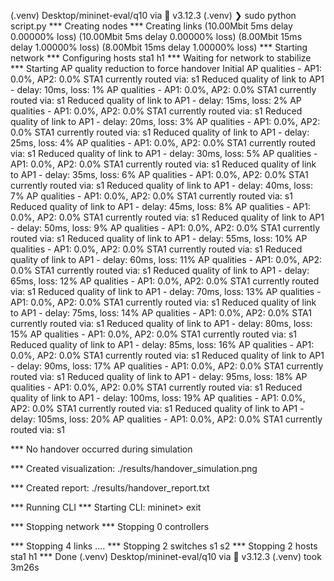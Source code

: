 (.venv) 
Desktop/mininet-eval/q10 via 🐍 v3.12.3 (.venv) 
❯ sudo python script.py
*** Creating nodes
*** Creating links
(10.00Mbit 5ms delay 0.00000% loss) (10.00Mbit 5ms delay 0.00000% loss) (8.00Mbit 15ms delay 1.00000% loss) (8.00Mbit 15ms delay 1.00000% loss) *** Starting network
*** Configuring hosts
sta1 h1 
*** Waiting for network to stabilize
*** Starting AP quality reduction to force handover
Initial AP qualities - AP1: 0.0%, AP2: 0.0%
STA1 currently routed via: s1
Reduced quality of link to AP1 - delay: 10ms, loss: 1%
AP qualities - AP1: 0.0%, AP2: 0.0%
STA1 currently routed via: s1
Reduced quality of link to AP1 - delay: 15ms, loss: 2%
AP qualities - AP1: 0.0%, AP2: 0.0%
STA1 currently routed via: s1
Reduced quality of link to AP1 - delay: 20ms, loss: 3%
AP qualities - AP1: 0.0%, AP2: 0.0%
STA1 currently routed via: s1
Reduced quality of link to AP1 - delay: 25ms, loss: 4%
AP qualities - AP1: 0.0%, AP2: 0.0%
STA1 currently routed via: s1
Reduced quality of link to AP1 - delay: 30ms, loss: 5%
AP qualities - AP1: 0.0%, AP2: 0.0%
STA1 currently routed via: s1
Reduced quality of link to AP1 - delay: 35ms, loss: 6%
AP qualities - AP1: 0.0%, AP2: 0.0%
STA1 currently routed via: s1
Reduced quality of link to AP1 - delay: 40ms, loss: 7%
AP qualities - AP1: 0.0%, AP2: 0.0%
STA1 currently routed via: s1
Reduced quality of link to AP1 - delay: 45ms, loss: 8%
AP qualities - AP1: 0.0%, AP2: 0.0%
STA1 currently routed via: s1
Reduced quality of link to AP1 - delay: 50ms, loss: 9%
AP qualities - AP1: 0.0%, AP2: 0.0%
STA1 currently routed via: s1
Reduced quality of link to AP1 - delay: 55ms, loss: 10%
AP qualities - AP1: 0.0%, AP2: 0.0%
STA1 currently routed via: s1
Reduced quality of link to AP1 - delay: 60ms, loss: 11%
AP qualities - AP1: 0.0%, AP2: 0.0%
STA1 currently routed via: s1
Reduced quality of link to AP1 - delay: 65ms, loss: 12%
AP qualities - AP1: 0.0%, AP2: 0.0%
STA1 currently routed via: s1
Reduced quality of link to AP1 - delay: 70ms, loss: 13%
AP qualities - AP1: 0.0%, AP2: 0.0%
STA1 currently routed via: s1
Reduced quality of link to AP1 - delay: 75ms, loss: 14%
AP qualities - AP1: 0.0%, AP2: 0.0%
STA1 currently routed via: s1
Reduced quality of link to AP1 - delay: 80ms, loss: 15%
AP qualities - AP1: 0.0%, AP2: 0.0%
STA1 currently routed via: s1
Reduced quality of link to AP1 - delay: 85ms, loss: 16%
AP qualities - AP1: 0.0%, AP2: 0.0%
STA1 currently routed via: s1
Reduced quality of link to AP1 - delay: 90ms, loss: 17%
AP qualities - AP1: 0.0%, AP2: 0.0%
STA1 currently routed via: s1
Reduced quality of link to AP1 - delay: 95ms, loss: 18%
AP qualities - AP1: 0.0%, AP2: 0.0%
STA1 currently routed via: s1
Reduced quality of link to AP1 - delay: 100ms, loss: 19%
AP qualities - AP1: 0.0%, AP2: 0.0%
STA1 currently routed via: s1
Reduced quality of link to AP1 - delay: 105ms, loss: 20%
AP qualities - AP1: 0.0%, AP2: 0.0%
STA1 currently routed via: s1

*** No handover occurred during simulation

*** Created visualization: ./results/handover_simulation.png

*** Created report: ./results/handover_report.txt

*** Running CLI
*** Starting CLI:
mininet> exit

*** Stopping network
*** Stopping 0 controllers

*** Stopping 4 links
....
*** Stopping 2 switches
s1 s2 
*** Stopping 2 hosts
sta1 h1 
*** Done
(.venv) 
Desktop/mininet-eval/q10 via 🐍 v3.12.3 (.venv) took 3m26s 